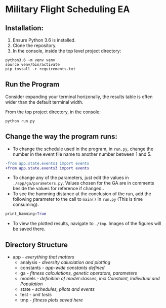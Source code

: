 # Military Flight Scheduling EA
## Installation:
1. Ensure Python 3.6 is installed.
2. Clone the repository.
3. In the console, inside the top level project directory:
```
python3.6 -m venv venv
source venv/bin/activate
pip install -r requirements.txt
```

## Run the Program
Consider expanding your terminal horizonally, the results table is often wider than the default terminal width.

From the top project directory, in the console:
```
python run.py
```

## Change the way the program runs:
- To change the schedule used in the program, in `run.py`, change the number in the event file name to another number between 1 and 5.
```diff
-from app.state.events1 import events
+from app.state.events3 import events
```
- To change any of the parameters, just edit the values in `./app/ga/parameters.py`. Values chosen for the GA are in comments beside the values for reference if changed..
- To see the hamming distance at the conclusion of the run, add the following parameter to the call to `main()` in `run.py` (This is time consuming).
```python
print_hamming=True
```
- To view the plotted results, navigate to `./tmp`. Images of the figures will be saved there.

## Directory Structure
- app - *everything that matters*
    - analysis - *diversity caluclation and plotting*
    - constants - *app-wide constants defined*
    - ga - *fitness calculations, genetic operators, parameters*
    - models - *definition of model classes, incl Constaint, Individual and Population*
    - state - *schedules, pilots and events*
    - test - *unit tests*
    - tmp - *fitness plots saved here*

